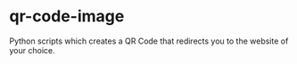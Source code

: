# qr-code-image
Python scripts which creates a QR Code that redirects you to the website of your choice. 

